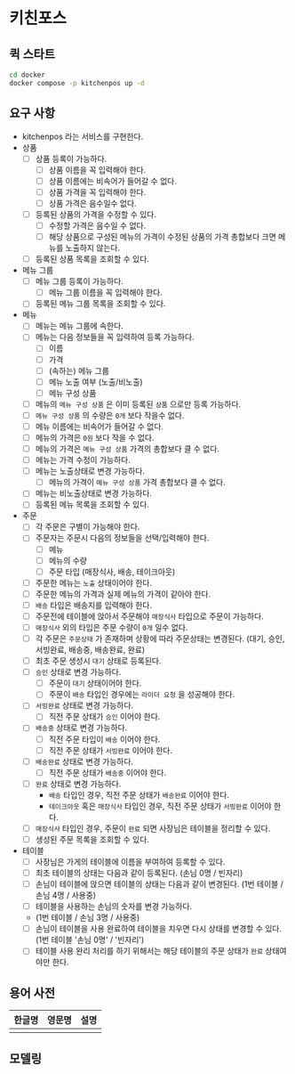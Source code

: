 # 키친포스

## 퀵 스타트

```sh
cd docker
docker compose -p kitchenpos up -d
```

## 요구 사항
- kitchenpos 라는 서비스를 구현한다.
- 상품
    - [ ] 상품 등록이 가능하다.
      - [ ] 상품 이름을 꼭 입력해야 한다.
      - [ ] 상품 이름에는 비속어가 들어갈 수 없다.
      - [ ] 상품 가격을 꼭 입력해야 한다.
      - [ ] 상품 가격은 음수일수 없다.
    - [ ] 등록된 상품의 가격을 수정할 수 있다.
      - [ ] 수정할 가격은 음수일 수 없다.
      - [ ] 해당 상품으로 구성된 메뉴의 가격이 수정된 상품의 가격 총합보다 크면 메뉴를 노출하지 않는다.
    - [ ] 등록된 상품 목록을 조회할 수 있다. 
- 메뉴 그룹
    - [ ] 메뉴 그룹 등록이 가능하다.
      - [ ] 메뉴 그룹 이름을 꼭 입력해야 한다.
    - [ ] 등록된 메뉴 그룹 목록을 조회할 수 있다.
- 메뉴
    - [ ] 메뉴는 메뉴 그룹에 속한다.
    - [ ] 메뉴는 다음 정보들을 꼭 입력하여 등록 가능하다.
      - [ ] 이름
      - [ ] 가격
      - [ ] (속하는) 메뉴 그룹
      - [ ] 메뉴 노출 여부 (노출/비노출)
      - [ ] 메뉴 구성 상품
    - [ ] 메뉴의 `메뉴 구성 상품` 은 이미 등록된 `상품` 으로만 등록 가능하다.
    - [ ] `메뉴 구성 상품` 의 수량은 `0개` 보다 작을수 없다.
    - [ ] 메뉴 이름에는 비속어가 들어갈 수 없다.
    - [ ] 메뉴의 가격은 `0원` 보다 작을 수 없다.
    - [ ] 메뉴의 가격은 `메뉴 구성 상품` 가격의 총합보다 클 수 없다.
    - [ ] 메뉴는 가격 수정이 가능하다.
    - [ ] 메뉴는 노출상태로 변경 가능하다.
      - [ ] 메뉴의 가격이 `메뉴 구성 상품` 가격 총합보다 클 수 없다.
    - [ ] 메뉴는 비노출상태로 변경 가능하다.
    - [ ] 등록된 메뉴 목록을 조회할 수 있다.
- 주문
    - [ ] 각 주문은 구별이 가능해야 한다.
    - [ ] 주문자는 주문시 다음의 정보들을 선택/입력해야 한다.
      - [ ] 메뉴
      - [ ] 메뉴의 수량
      - [ ] 주문 타입
        (매장식사, 배송, 테이크아웃)
    - [ ] 주문한 메뉴는 `노출` 상태이어야 한다.
    - [ ] 주문한 메뉴의 가격과 실제 메뉴의 가격이 같아야 한다.
    - [ ] `배송` 타입은 배송지를 입력해야 한다.
    - [ ] 주문전에 테이블에 앉아서 주문해야 `매장식사` 타입으로 주문이 가능하다.
    - [ ] `매장식사` 외의 타입은 주문 수량이 `0개` 일수 없다.
    - [ ] 각 주문은 `주문상태` 가 존재하며 상황에 따라 주문상태는 변경된다.
      (대기, 승인, 서빙완료, 배송중, 배송완료, 완료)
    - [ ] 최초 주문 생성시 `대기` 상태로 등록된다.
    - [ ] `승인` 상태로 변경 가능하다.
      - [ ] 주문이 `대기` 상태이어야 한다.
      - [ ] 주문이 `배송` 타입인 경우에는 `라이더 요청` 을 성공해야 한다.
    - [ ] `서빙완료` 상태로 변경 가능하다.
      - [ ] 직전 주문 상태가 `승인` 이어야 한다.
    - [ ] `배송중` 상태로 변경 가능하다.
      - [ ] 직전 주문 타입이 `배송` 이어야 한다.
      - [ ] 직전 주문 상태가 `서빙완료` 이어야 한다.
    - [ ] `배송완료` 상태로 변경 가능하다.
      - [ ] 직전 주문 상태가 `배송중` 이어야 한다.
    - [ ] `완료` 상태로 변경 가능하다.
      - `배송` 타입인 경우, 직전 주문 상태가 `배송완료` 이어야 한다.
      - `테이크아웃` 혹은 `매장식사` 타입인 경우, 직전 주문 상태가 `서빙완료` 이어야 한다.
    - [ ] `매장식사` 타입인 경우, 주문이 `완료` 되면 사장님은 테이블을 정리할 수 있다.
    - [ ] 생성된 주문 목록을 조회할 수 있다.
- 테이블
    - [ ] 사장님은 가게의 테이블에 이름을 부여하여 등록할 수 있다.
    - [ ] 최초 테이블의 상태는 다음과 같이 등록된다.
      (손님 0명 / 빈자리)
    - [ ] 손님이 테이블에 앉으면 테이블의 상태는 다음과 같이 변경된다.
      (1번 테이블 / 손님 4명 / 사용중)
    - [ ] 테이블을 사용하는 손님의 숫자를 변경 가능하다.
    - (1번 테이블 / 손님 3명 / 사용중)
    - [ ] 손님이 테이블을 사용 완료하여 테이블을 치우면 다시 상태를 변경할 수 있다.
      (1번 테이블 '손님 0명' / '빈자리')
    - [ ] 테이블 사용 완리 처리를 하기 위해서는 해당 테이블의 주문 상태가 `완료` 상태여야만 한다.

## 용어 사전

| 한글명 | 영문명 | 설명 |
| --- | --- | --- |
|  |  |  |

## 모델링
